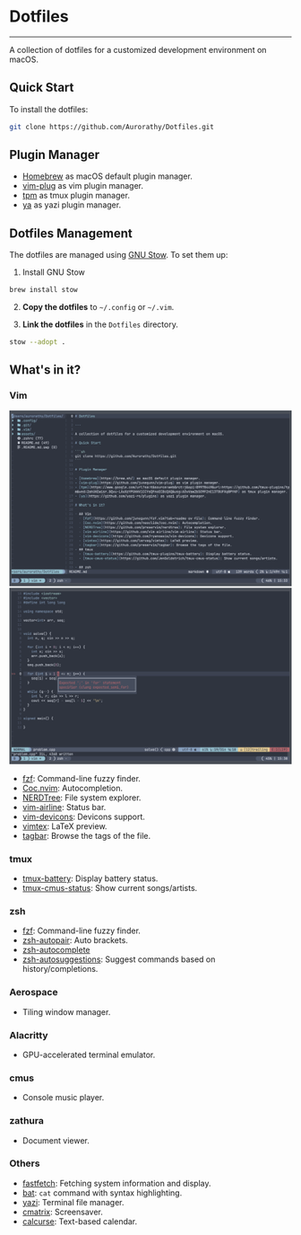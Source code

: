 # Dotfiles

---

A collection of dotfiles for a customized development environment on macOS.

## Quick Start

To install the dotfiles:

```sh
git clone https://github.com/Aurorathy/Dotfiles.git
```


## Plugin Manager

- [Homebrew](https://brew.sh/) as macOS default plugin manager.
- [vim-plug](https://github.com/junegunn/vim-plug) as vim plugin manager.
- [tpm](https://www.google.com/url?sa=t&source=web&rct=j&opi=89978449&url=https://github.com/tmux-plugins/tpm&ved=2ahUKEwisr_GQvu-LAxXzYPUHHV1CCYsQFnoECBcQAQ&usg=AOvVaw2bSO9F2nE13TBUFXq8PYKF) as tmux plugin manager.
- [ya](https://github.com/yazi-rs/plugins) as yazi plugin manager.

## Dotfiles Management

The dotfiles are managed using [GNU Stow](https://github.com/aspiers/stow). To set them up:

1. Install GNU Stow

```sh
brew install stow
```

2. **Copy the dotfiles** to `~/.config` or `~/.vim`.

3. **Link the dotfiles** in the `Dotfiles` directory.

```sh
stow --adopt .
```

## What's in it?

### Vim

![](https://raw.githubusercontent.com/Aurorathy/Dotfiles/refs/heads/main/assets/vim/vim_screenshot00.png)
![](https://raw.githubusercontent.com/Aurorathy/Dotfiles/refs/heads/main/assets/vim/vim_screenshot01.png)

- [fzf](https://github.com/junegunn/fzf.vim?tab=readme-ov-file): Command-line fuzzy finder.
- [Coc.nvim](https://github.com/neoclide/coc.nvim): Autocompletion.
- [NERDTree](https://github.com/preservim/nerdtree): File system explorer.
- [vim-airline](https://github.com/vim-airline/vim-airline): Status bar.
- [vim-devicons](https://github.com/ryanoasis/vim-devicons): Devicons support.
- [vimtex](https://github.com/lervag/vimtex): LaTeX preview. 
- [tagbar](https://github.com/preservim/tagbar): Browse the tags of the file.

### tmux

- [tmux-battery](https://github.com/tmux-plugins/tmux-battery): Display battery status.
- [tmux-cmus-status](https://github.com/JenGoldstrich/tmux-cmus-status): Show current songs/artists.

### zsh
- [fzf](https://github.com/junegunn/fzf): Command-line fuzzy finder.
- [zsh-autopair](https://github.com/hlissner/zsh-autopair): Auto brackets. 
- [zsh-autocomplete](https://github.com/marlonrichert/zsh-autocomplete)
- [zsh-autosuggestions](https://github.com/zsh-users/zsh-autosuggestions): Suggest commands based on history/completions.

### Aerospace

- Tiling window manager.

### Alacritty

- GPU-accelerated terminal emulator.

### cmus

- Console music player.

### zathura

- Document viewer.

### Others

- [fastfetch](https://github.com/fastfetch-cli/fastfetch): Fetching system information and display.
- [bat](https://github.com/sharkdp/bat): `cat` command with syntax highlighting.
- [yazi](https://github.com/sxyazi/yazi): Terminal file manager.
- [cmatrix](https://github.com/abishekvashok/cmatrix): Screensaver.
- [calcurse](https://github.com/lfos/calcurse): Text-based calendar.
